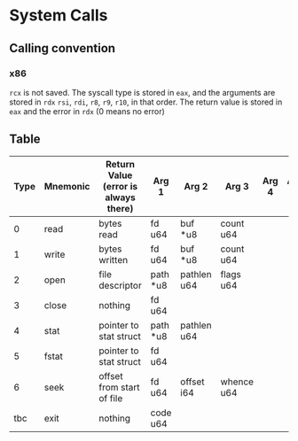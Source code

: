 # System Calls

## Calling convention
### x86
`rcx` is not saved. The syscall type is stored in `eax`, and the arguments are stored in `rdx` `rsi`, `rdi`, `r8`, `r9`, `r10`, in that order. The return value is stored in `eax` and the error in `rdx` (0 means no error)

## Table
| Type | Mnemonic | Return Value (error is always there) | Arg 1 | Arg 2 | Arg 3 | Arg 4 | Arg 5 |
|--|--|--|--|--|--|--|--|
| 0 | read | bytes read | fd u64 | buf \*u8 | count u64 |||
| 1 | write | bytes written | fd u64 | buf \*u8 | count u64 |||
| 2 | open | file descriptor |  path \*u8 | pathlen u64 | flags u64 |||
| 3 | close | nothing |  fd u64 |||||
| 4 | stat | pointer to stat struct | path \*u8 | pathlen u64 ||||
| 5 | fstat | pointer to stat struct | fd u64 |||||
| 6 | seek | offset from start of file | fd u64 | offset i64 | whence u64 |||
| tbc | exit | nothing | code u64 |||||